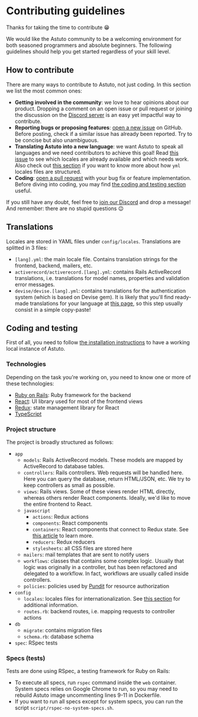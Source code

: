 # Contributing guidelines

Thanks for taking the time to contribute 😁

We would like the Astuto community to be a welcoming environment for both seasoned programmers and absolute beginners. The following guidelines should help you get started regardless of your skill level.

## How to contribute

There are many ways to contribute to Astuto, not just coding. In this section we list the most common ones:

- **Getting involved in the community**: we love to hear opinions about our product. Dropping a comment on an open issue or pull request or joining the discussion on the [Discord server](https://discord.com/invite/SrtUMRp) is an easy yet impactful way to contribute.
- **Reporting bugs or proposing features**:  [open a new issue](https://github.com/riggraz/astuto/issues/new) on GitHub. Before posting, check if a similar issue has already been reported. Try to be concise but also unambiguous.
- **Translating Astuto into a new language**: we want Astuto to speak all languages and we need contributors to achieve this goal! Read [this issue](https://github.com/riggraz/astuto/issues/121) to see which locales are already available and which needs work. Also check out [this section](#translations) if you want to know more about how `yml` locales files are structured. 
- **Coding**: [open a pull request](https://github.com/riggraz/astuto/pulls) with your bug fix or feature implementation. Before diving into coding, you may find [the coding and testing section](#coding-and-testing) useful.

If you still have any doubt, feel free to [join our Discord](https://discord.com/invite/SrtUMRp) and drop a message! And remember: there are no stupid questions 😉

## Translations

Locales are stored in YAML files under `config/locales`. Translations are splitted in 3 files:

- `[lang].yml`: the main locale file. Contains translation strings for the frontend, backend, mailers, etc.
- `activerecord/activerecord.[lang].yml`: contains Rails ActiveRecord translations, i.e. translations for model names, properties and validation error messages.
- `devise/devise.[lang].yml`: contains translations for the authentication system (which is based on Devise gem). It is likely that you'll find ready-made translations for your language at [this page](https://github.com/heartcombo/devise/wiki/I18n), so this step usually consist in a simple copy-paste!

## Coding and testing

First of all, you need to follow [the installation instructions](https://github.com/riggraz/astuto#installation) to have a working local instance of Astuto.

### Technologies

Depending on the task you're working on, you need to know one or more of these technologies:

- [Ruby on Rails](https://rubyonrails.org/): Ruby framework for the backend
- [React](https://reactjs.org/): UI library used for most of the frontend views
- [Redux](https://redux.js.org/): state management library for React
- [TypeScript](https://www.typescriptlang.org/)

### Project structure

The project is broadly structured as follows:

- `app`
  - `models`: Rails ActiveRecord models. These models are mapped by ActiveRecord to database tables.
  - `controllers`: Rails controllers. Web requests will be handled here. Here you can query the database, return HTML/JSON, etc. We try to keep controllers as small as possible.
  - `views`: Rails views. Some of these views render HTML directly, whereas others render React components. Ideally, we'd like to move the entire frontend to React.
  - `javascript`
    - `actions`: Redux actions
    - `components`: React components
    - `containers`: React components that connect to Redux state. See [this article](https://medium.com/@dan_abramov/smart-and-dumb-components-7ca2f9a7c7d0) to learn more.
    - `reducers`: Redux reducers
    - `stylesheets`: all CSS files are stored here
  - `mailers`: mail templates that are sent to notify users
  - `workflows`: classes that contains some complex logic. Usually that logic was originally in a controller, but has been refactored and delegated to a workflow. In fact, workflows are usually called inside controllers.
  - `policies`: policies used by [Pundit](https://github.com/varvet/pundit) for resource authorization
- `config`
  - `locales`: locales files for internationalization. See [this section](#translations) for additional information.
  - `routes.rb`: backend routes, i.e. mapping requests to controller actions
- `db`
  - `migrate`: contains migration files
  - `schema.rb`: database schema
- `spec`: RSpec tests

### Specs (tests)

Tests are done using RSpec, a testing framework for Ruby on Rails:

- To execute all specs, run `rspec` command inside the `web` container. System specs relies on Google Chrome to run, so you may need to rebuild Astuto image uncommenting lines 9-11 in Dockerfile.
- If you want to run all specs except for system specs, you can run the script `script/rspec-no-system-specs.sh`.
